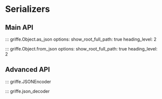 # Serializers

## **Main API**

::: griffe.Object.as_json
    options:
        show_root_full_path: true
        heading_level: 2


::: griffe.Object.from_json
    options:
        show_root_full_path: true
        heading_level: 2

## **Advanced API**

::: griffe.JSONEncoder


::: griffe.json_decoder

